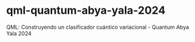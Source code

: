 # qml-quantum-abya-yala-2024
QML: Construyendo un clasificador cuántico variacional - Quantum Abya Yala 2024
